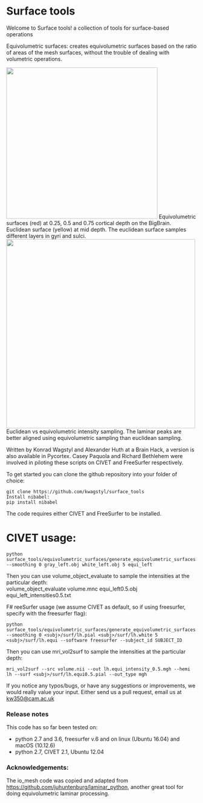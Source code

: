 # Surface tools
Welcome to Surface tools! a collection of tools for surface-based operations

Equivolumetric surfaces: creates equivolumetric surfaces based on the ratio of areas of the mesh surfaces, without the trouble of dealing with volumetric operations.

<img src="https://github.com/kwagstyl/surface_tools/blob/master/equivolumetric_surfaces/images/equi_euclid_surfaces.png" width="400">
Equivolumetric surfaces (red) at 0.25, 0.5 and 0.75 cortical depth on the BigBrain. Euclidean surface (yellow) at mid depth. The euclidean surface samples different layers in gyri and sulci.

<img src="https://github.com/kwagstyl/surface_tools/blob/master/equivolumetric_surfaces/images/intensity_profiles_euclid_equi.svg" width="500">
Euclidean vs equivolumetric intensity sampling. The laminar peaks are better aligned using equivolumetric sampling than euclidean sampling.


Written by Konrad Wagstyl and Alexander Huth at a Brain Hack, a version is also available in Pycortex.
Casey Paquola and Richard Bethlehem were involved in piloting these scripts on CIVET and FreeSurfer respectively.

To get started you can clone the github repository into your folder of choice:

```
git clone https://github.com/kwagstyl/surface_tools
Install nibabel:
pip install nibabel
```

The code requires either CIVET and FreeSurfer to be installed.
# CIVET usage:    
```
python surface_tools/equivolumetric_surfaces/generate_equivolumetric_surfaces.py --smoothing 0 gray_left.obj white_left.obj 5 equi_left
```  
Then you can use volume_object_evaluate to sample the intensities at the particular depth:   
volume_object_evaluate volume.mnc equi_left0.5.obj equi_left_intensities0.5.txt

F# reeSurfer usage 
(we assume CIVET as default, so if using freesurfer, specify with the freesurfer flag):     
```
python surface_tools/equivolumetric_surfaces/generate_equivolumetric_surfaces.py --smoothing 0 <subj>/surf/lh.pial <subj>/surf/lh.white 5 <subj>/surf/lh.equi --software freesurfer --subject_id SUBJECT_ID
```

Then you can use mri_vol2surf to sample the intensities at the particular depth:   
```
mri_vol2surf --src volume.nii --out lh.equi_intensity_0.5.mgh --hemi lh --surf <subj>/surf/lh.equi0.5.pial --out_type mgh
```


If you notice any typos/bugs, or have any suggestions or improvements, we would really value your input. Either send us a pull request, email us at kw350@cam.ac.uk

### Release notes
This code has so far been tested on:   
- python 2.7 and 3.6, freesurfer v.6 and on linux (Ubuntu 16.04) and macOS (10.12.6)   
- python 2.7, CIVET 2.1, Ubuntu 12.04   

### Acknowledgements:
The io_mesh code was copied and adapted from https://github.com/juhuntenburg/laminar_python, another great tool for doing equivolumetric laminar processing.
